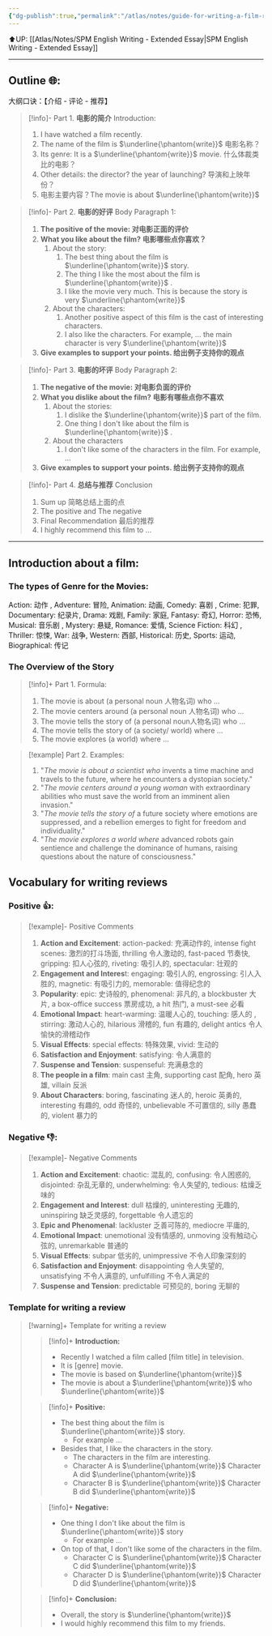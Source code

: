```yaml
---
{"dg-publish":true,"permalink":"/atlas/notes/guide-for-writing-a-film-review/"}
---
```


⬆️UP: [[Atlas/Notes/SPM English Writing - Extended Essay\|SPM English Writing - Extended Essay]]

---

## Outline 🌐:
大纲口诀：【介绍 - 评论 - 推荐】

> [!info]- Part 1. **电影的简介** Introduction: 
> 1. I have watched a film recently.
> 2. The name of the film is $\underline{\phantom{write}}$ 电影名称？
> 3. Its genre:  It is a $\underline{\phantom{write}}$ movie.  什么体裁类比的电影？
> 4. Other details: the director? the year of launching? 导演和上映年份？
> 5. 电影主要内容？The movie is about $\underline{\phantom{write}}$

> [!info]- Part 2. **电影的好评** Body Paragraph 1:
> 1. **The positive of the movie: 对电影正面的评价**
> 	1. **What you like about the film? 电影哪些点你喜欢？**
> 		1. About the story:
> 			1. The best thing about the film is $\underline{\phantom{write}}$ story.
> 			2. The thing I like the most about the film is $\underline{\phantom{write}}$ .
> 			3. I like the movie very much. This is because the story is very $\underline{\phantom{write}}$
> 		2. About the characters:
> 			1. Another positive aspect of this film is the cast of interesting characters.
> 			2. I also like the characters. For example, ... the main character is very $\underline{\phantom{write}}$
> 	2. **Give examples to support your points. 给出例子支持你的观点**

> [!info]- Part 3. **电影的坏评** Body Paragraph 2: 
> 1. **The negative of the movie: 对电影负面的评价**
> 	1. **What you dislike about the film? 电影有哪些点你不喜欢**
> 		1. About the stories:
> 			1. I dislike the $\underline{\phantom{write}}$ part of the film.
> 			2. One thing I don't like about the film is $\underline{\phantom{write}}$ .
> 		2. About the characters
> 			1. I don't like some of the characters in the film. For example, ...
> 	2. **Give examples to support your points. 给出例子支持你的观点**

> [!info]- Part 4. **总结与推荐** Conclusion
> 1. Sum up 简略总结上面的点
> 2. The positive and The negative 
> 3. Final Recommendation 最后的推荐
> 	1. I highly recommend this film to ...

---
## Introduction about a film:
### The types of Genre for the Movies:
Action: 动作 , Adventure: 冒险, Animation: 动画, Comedy: 喜剧 , Crime: 犯罪, Documentary: 纪录片, Drama: 戏剧, Family: 家庭, Fantasy: 奇幻, Horror: 恐怖, Musical: 音乐剧 , Mystery: 悬疑, Romance: 爱情, Science Fiction: 科幻 , Thriller: 惊悚, War: 战争, Western: 西部, Historical: 历史, Sports: 运动, Biographical: 传记 
### The Overview of the Story 
> [!info]+ Part 1. Formula:
> 1. The movie is about (a personal noun 人物名词) who ...
> 2. The movie centers around (a personal noun 人物名词) who ...
> 3. The movie tells the story of (a personal noun人物名词) who ...
> 4. The movie tells the story of (a society/ world) where ...
> 5. The movie explores (a world) where ...

> [!example] Part 2. Examples: 
> 1. "*The movie is about a scientist who* invents a time machine and travels to the future, where he encounters a dystopian society."  
> 2. "*The movie centers around a young woman* with extraordinary abilities who must save the world from an imminent alien invasion."  
> 3. "*The movie tells the story of* a future society where emotions are suppressed, and a rebellion emerges to fight for freedom and individuality."  
> 4. "*The movie explores a world where* advanced robots gain sentience and challenge the dominance of humans, raising questions about the nature of consciousness."  

## Vocabulary for writing reviews
### Positive 👍: 
> [!example]- Positive Comments
> 1. **Action and Excitement**: action-packed: 充满动作的, intense fight scenes: 激烈的打斗场面, thrilling 令人激动的, fast-paced 节奏快, gripping: 扣人心弦的, riveting: 吸引人的, spectacular: 壮观的
> 2. **Engagement and Interes**t: engaging: 吸引人的, engrossing: 引人入胜的, magnetic: 有吸引力的, memorable: 值得纪念的 
> 3. **Popularity**: epic: 史诗般的, phenomenal: 非凡的, a blockbuster 大片, a box-office success 票房成功, a hit 热门, a must-see 必看
> 4. **Emotional Impact**: heart-warming: 温暖人心的, touching: 感人的 , stirring: 激动人心的, hilarious 滑稽的, fun 有趣的, delight antics 令人愉快的滑稽动作
> 5. **Visual Effects**: special effects: 特殊效果, vivid: 生动的
> 6. **Satisfaction and Enjoyment**: satisfying: 令人满意的 
> 7. **Suspense and Tension**: suspenseful: 充满悬念的 
> 8. **The people in a film**: main cast 主角, supporting cast 配角, hero 英雄, villain 反派
> 9. **About Characters**: boring, fascinating 迷人的, heroic 英勇的, interesting 有趣的, odd 奇怪的, unbelievable 不可置信的, silly 愚蠢的, violent 暴力的
### Negative 👎:
> [!example]- Negative Comments
> 1. **Action and Excitement**: chaotic: 混乱的, confusing: 令人困惑的, disjointed: 杂乱无章的, underwhelming: 令人失望的, tedious: 枯燥乏味的
> 2. **Engagement and Interest**: dull 枯燥的, uninteresting 无趣的, uninspiring 缺乏灵感的, forgettable 令人遗忘的 
> 3. **Epic and Phenomenal**: lackluster 乏善可陈的, mediocre 平庸的, 
> 4. **Emotional Impact**: unemotional 没有情感的, unmoving 没有触动心弦的, unremarkable 普通的 
> 5. **Visual Effects**: subpar 低劣的, unimpressive 不令人印象深刻的 
> 6. **Satisfaction and Enjoyment**: disappointing 令人失望的, unsatisfying 不令人满意的, unfulfilling 不令人满足的 
> 7. **Suspense and Tension**: predictable 可预见的, boring 无聊的
### Template for writing a review

> [!warning]+ Template for writing a review
> > [!info]+ **Introduction:**
> > - Recently I watched a film called [film title] in television. 
> > - It is [genre] movie. 
> > - The movie is based on $\underline{\phantom{write}}$ 
> > - The movie is about a $\underline{\phantom{write}}$ who $\underline{\phantom{write}}$
> 
> > [!info]+ **Positive:**
> > - The best thing about the film is $\underline{\phantom{write}}$  story. 
> > 	- For example ...
> > - Besides that, I like the characters in the story. 
> > 	- The characters in the film are interesting. 
> > 	- Character A is $\underline{\phantom{write}}$ Character A did $\underline{\phantom{write}}$
> > 	- Character B is $\underline{\phantom{write}}$ Character B did $\underline{\phantom{write}}$
> 
> > [!info]+ **Negative:**
> > - One thing I don't like about the film is $\underline{\phantom{write}}$ story
> > 	- For example ...
> > - On top of that, I don't like some of the characters in the film.
> > 	- Character C is $\underline{\phantom{write}}$ Character C did $\underline{\phantom{write}}$
> > 	- Character D is $\underline{\phantom{write}}$ Character D did $\underline{\phantom{write}}$
>
> > [!info]+ **Conclusion:**
> > - Overall, the story is $\underline{\phantom{write}}$
> > - I would highly recommend this film to my friends. 
